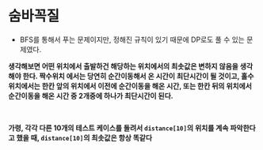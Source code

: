 

# 숨바꼭질
- BFS를 통해서 푸는 문제이지만, 정해진 규칙이 있기 때문에 DP로도 풀 수 있는 문제였다.

**생각해보면 어떤 위치에서 출발하건 해당하는 위치에서의 최솟값은 변하지 않음을 생각해야 한다. 짝수위치 에서는 당연히 순간이동해서 온 시간이 최단시간이 될 것이고, 홀수 위치에서는 한칸 앞의 위치에서 이전에 순간이동을 해온 시간, 또는 한칸 뒤의 위치에서 순간이동을 해온 시간 중 2개중에 하나가 최단시간이 된다.**
    
<br>

**가령, 각각 다른 10개의 테스트 케이스를 돌려서 `distance[10]`의 위치를 계속 파악한다고 했을 때, `distance[10]`의 최솟값은 항상 똑같다**

<br/>
